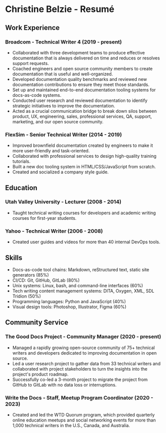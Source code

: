 # Christine Belzie - Resumé

## Work Experience

### Broadcom - Technical Writer 4 (2019 - present)

- Collaborated with three development teams to produce effective documentation that is always delivered on time and reduces or resolves support requests.
- Coached engineers and open source community members to create documentation that is useful and well-organized.
- Developed documentation quality benchmarks and reviewed new documentation contributions to ensure they meet those standards.
- Set up and maintained end-to-end documentation tooling systems for docs-as-code systems.
- Conducted user research and reviewed documentation to identify strategic initiatives to improve the documentation.
- Acted as a crucial communication bridge to break down silos between product, UX, engineering, sales, professional services, QA, support, marketing, and our open source community.

### FlexSim - Senior Technical Writer (2014 - 2019)

- Improved brownfield documentation created by engineers to make it more user-friendly and task-oriented.
- Collaborated with professional services to design high-quality training tutorials.
- Built a new doc tooling system in HTML/CSS/JavaScript from scratch.
- Created and socialized a company style guide.

## Education

### Utah Valley University - Lecturer (2008 - 2014)

- Taught technical writing courses for developers and academic writing courses for first-year students.

### Yahoo - Technical Writer (2006 - 2008)

- Created user guides and videos for more than 40 internal DevOps tools.

## Skills

- Docs-as-code tool chains: Markdown, reStructured text, static site generators (85%)
- CI/CD: Git, GitHub, GitLab (80%)
- Unix systems: Linux, bash, and command-line interfaces (60%)
- Tech writing content management systems: DITA, Oxygen, XML, SDL Tridion (50%)
- Programming languages: Python and JavaScript (40%)
- Visual design tools: Photoshop, Illustrator, Figma (60%)

## Community Service

### The Good Docs Project - Community Manager (2020 - present)

- Managed a rapidly growing open-source community of 75+ technical writers and developers dedicated to improving documentation in open source.
- Led a user research project to gather data from 33 technical writers and collaborated with project stakeholders to turn the insights into the project's product roadmap.
- Successfully co-led a 3-month project to migrate the project from GitHub to GitLab with no data loss or interruptions.

### Write the Docs - Staff, Meetup Program Coordinator (2020 - 2023)

- Created and led the WTD Quorum program, which provided quarterly online education meetups and social networking events for more than 1,000 technical writers in the U.S., Canada, and Australia.
